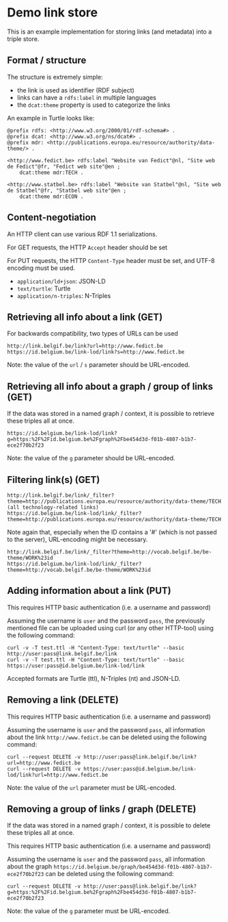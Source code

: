# Demo link store

This is an example implementation for storing links (and metadata) into a triple store.


## Format / structure

The structure is extremely simple:

 * the link is used as identifier (RDF subject)
 * links can have a `rdfs:label` in multiple languages
 * the `dcat:theme` property is used to categorize the links


An example in Turtle looks like:
```
@prefix rdfs: <http://www.w3.org/2000/01/rdf-schema#> .
@prefix dcat: <http://www.w3.org/ns/dcat#> .
@prefix mdr: <http://publications.europa.eu/resource/authority/data-theme/> .

<http://www.fedict.be> rdfs:label "Website van Fedict"@nl, "Site web de Fedict"@fr, "Fedict web site"@en ;
	dcat:theme mdr:TECH .

<http://www.statbel.be> rdfs:label "Website van Statbel"@nl, "Site web de Statbel"@fr, "Statbel web site"@en ;
	dcat:theme mdr:ECON .
```


## Content-negotiation

An HTTP client can use various  RDF 1.1 serializations.

For GET requests, the HTTP `Accept` header should be set

For PUT requests, the HTTP `Content-Type` header must be set, and UTF-8 encoding must be used.

  * `application/ld+json`: JSON-LD
  * `text/turtle`: Turtle
  * `application/n-triples`: N-Triples

## Retrieving all info about a link (GET)

For backwards compatibility, two types of URLs can be used
```
http://link.belgif.be/link?url=http://www.fedict.be
https://id.belgium.be/link-lod/link?s=http://www.fedict.be
```
Note: the value of the `url` / `s` parameter should be URL-encoded.

## Retrieving all info about a graph / group of links (GET)

If the data was stored in a named graph / context, it is possible to retrieve
these triples all at once.

```
https://id.belgium.be/link-lod/link?g=https:%2F%2Fid.belgium.be%2Fgraph%2Fbe454d3d-f01b-4807-b1b7-ece2f70b2f23
```
Note: the value of the `g` parameter should be URL-encoded.


## Filtering link(s) (GET)

```
http://link.belgif.be/link/_filter?theme=http://publications.europa.eu/resource/authority/data-theme/TECH (all technology-related links)
https://id.belgium.be/link-lod/link/_filter?theme=http://publications.europa.eu/resource/authority/data-theme/TECH
```

Note again that, especially when the ID contains a '#' (which is not passed to the server), URL-encoding might be necessary.
```
http://link.belgif.be/link/_filter?theme=http://vocab.belgif.be/be-theme/WORK%23id
https://id.belgium.be/link-lod/link/_filter?theme=http://vocab.belgif.be/be-theme/WORK%23id
```

## Adding information about a link (PUT)

This requires HTTP basic authentication (i.e. a username and password)

Assuming the username is `user` and the password `pass`, the previously mentioned
file can be uploaded using curl (or any other HTTP-tool) using the following command: 
```
curl -v -T test.ttl -H "Content-Type: text/turtle" --basic http://user:pass@link.belgif.be/link
curl -v -T test.ttl -H "Content-Type: text/turtle" --basic https://user:pass@id.belgium.be/link-lod/link
```

Accepted formats are Turtle (ttl), N-Triples (nt) and JSON-LD.


## Removing a link (DELETE)

This requires HTTP basic authentication (i.e. a username and password)

Assuming the username is `user` and the password `pass`, 
all information about the link `http://www.fedict.be` can be deleted using the following command:

```
curl --request DELETE -v http://user:pass@link.belgif.be/link?url=http://www.fedict.be
curl --request DELETE -v https://user:pass@id.belgium.be/link-lod/link?url=http://www.fedict.be
```
Note: the value of the `url` parameter must be URL-encoded.

## Removing a group of links / graph (DELETE)

If the data was stored in a named graph / context, it is possible to delete
these triples all at once.

This requires HTTP basic authentication (i.e. a username and password)

Assuming the username is `user` and the password `pass`, 
all information about the graph `https://id.belgium.be/graph/be454d3d-f01b-4807-b1b7-ece2f70b2f23` 
can be deleted using the following command:

```
curl --request DELETE -v http://user:pass@link.belgif.be/link?g=https:%2F%2Fid.belgium.be%2Fgraph%2Fbe454d3d-f01b-4807-b1b7-ece2f70b2f23
```
Note: the value of the `g` parameter must be URL-encoded.
